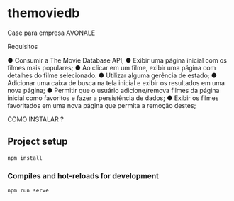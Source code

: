 # themoviedb
 Case para empresa AVONALE
 
 Requisitos

 ● Consumir a The Movie Database API;
 ● Exibir uma página inicial com os filmes mais populares;
 ● Ao clicar em um filme, exibir uma página com detalhes do filme selecionado.
 ● Utilizar alguma gerência de estado;
 ● Adicionar uma caixa de busca na tela inicial e exibir os resultados em uma nova página;
 ● Permitir que o usuário adicione/remova filmes da página inicial como favoritos e fazer a 
 persistência de dados;
 ● Exibir os filmes favoritados em uma nova página que permita a remoção destes;

 
 COMO INSTALAR ?
## Project setup
```
npm install
```

### Compiles and hot-reloads for development
```
npm run serve
```
